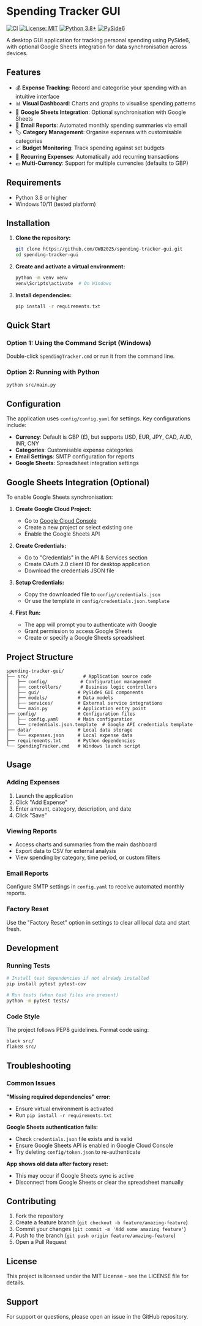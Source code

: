 # Spending Tracker GUI

[![CI](https://github.com/GWB2025/spending-tracker-gui/workflows/CI/badge.svg)](https://github.com/GWB2025/spending-tracker-gui/actions)
[![License: MIT](https://img.shields.io/badge/License-MIT-yellow.svg)](https://opensource.org/licenses/MIT)
[![Python 3.8+](https://img.shields.io/badge/python-3.8+-blue.svg)](https://www.python.org/downloads/)
[![PySide6](https://img.shields.io/badge/GUI-PySide6-green.svg)](https://pypi.org/project/PySide6/)

A desktop GUI application for tracking personal spending using PySide6, with optional Google Sheets integration for data synchronisation across devices.

## Features

- 💰 **Expense Tracking**: Record and categorise your spending with an intuitive interface
- 📊 **Visual Dashboard**: Charts and graphs to visualise spending patterns  
- 🔄 **Google Sheets Integration**: Optional synchronisation with Google Sheets
- 📧 **Email Reports**: Automated monthly spending summaries via email
- 🏷️ **Category Management**: Organise expenses with customisable categories
- 📈 **Budget Monitoring**: Track spending against set budgets
- 🔁 **Recurring Expenses**: Automatically add recurring transactions
- 💷 **Multi-Currency**: Support for multiple currencies (defaults to GBP)

## Requirements

- Python 3.8 or higher
- Windows 10/11 (tested platform)

## Installation

1. **Clone the repository:**
   ```bash
   git clone https://github.com/GWB2025/spending-tracker-gui.git
   cd spending-tracker-gui
   ```

2. **Create and activate a virtual environment:**
   ```bash
   python -m venv venv
   venv\Scripts\activate  # On Windows
   ```

3. **Install dependencies:**
   ```bash
   pip install -r requirements.txt
   ```

## Quick Start

### Option 1: Using the Command Script (Windows)
Double-click `SpendingTracker.cmd` or run it from the command line.

### Option 2: Running with Python
```bash
python src/main.py
```

## Configuration

The application uses `config/config.yaml` for settings. Key configurations include:

- **Currency**: Default is GBP (£), but supports USD, EUR, JPY, CAD, AUD, INR, CNY
- **Categories**: Customisable expense categories
- **Email Settings**: SMTP configuration for reports
- **Google Sheets**: Spreadsheet integration settings

## Google Sheets Integration (Optional)

To enable Google Sheets synchronisation:

1. **Create Google Cloud Project:**
   - Go to [Google Cloud Console](https://console.cloud.google.com/)
   - Create a new project or select existing one
   - Enable the Google Sheets API

2. **Create Credentials:**
   - Go to "Credentials" in the API & Services section
   - Create OAuth 2.0 client ID for desktop application
   - Download the credentials JSON file

3. **Setup Credentials:**
   - Copy the downloaded file to `config/credentials.json`
   - Or use the template in `config/credentials.json.template`

4. **First Run:**
   - The app will prompt you to authenticate with Google
   - Grant permission to access Google Sheets
   - Create or specify a Google Sheets spreadsheet

## Project Structure

```
spending-tracker-gui/
├── src/                    # Application source code
│   ├── config/            # Configuration management
│   ├── controllers/       # Business logic controllers  
│   ├── gui/              # PySide6 GUI components
│   ├── models/           # Data models
│   ├── services/         # External service integrations
│   └── main.py           # Application entry point
├── config/               # Configuration files
│   ├── config.yaml       # Main configuration
│   └── credentials.json.template  # Google API credentials template
├── data/                 # Local data storage
│   └── expenses.json     # Local expense data
├── requirements.txt      # Python dependencies
└── SpendingTracker.cmd   # Windows launch script
```

## Usage

### Adding Expenses
1. Launch the application
2. Click "Add Expense" 
3. Enter amount, category, description, and date
4. Click "Save"

### Viewing Reports  
- Access charts and summaries from the main dashboard
- Export data to CSV for external analysis
- View spending by category, time period, or custom filters

### Email Reports
Configure SMTP settings in `config.yaml` to receive automated monthly reports.

### Factory Reset
Use the "Factory Reset" option in settings to clear all local data and start fresh.

## Development

### Running Tests
```bash
# Install test dependencies if not already installed
pip install pytest pytest-cov

# Run tests (when test files are present)
python -m pytest tests/
```

### Code Style
The project follows PEP8 guidelines. Format code using:
```bash
black src/
flake8 src/
```

## Troubleshooting

### Common Issues

**"Missing required dependencies" error:**
- Ensure virtual environment is activated
- Run `pip install -r requirements.txt`

**Google Sheets authentication fails:**
- Check `credentials.json` file exists and is valid
- Ensure Google Sheets API is enabled in Google Cloud Console
- Try deleting `config/token.json` to re-authenticate

**App shows old data after factory reset:**
- This may occur if Google Sheets sync is active
- Disconnect from Google Sheets or clear the spreadsheet manually

## Contributing

1. Fork the repository
2. Create a feature branch (`git checkout -b feature/amazing-feature`)
3. Commit your changes (`git commit -m 'Add some amazing feature'`)
4. Push to the branch (`git push origin feature/amazing-feature`)  
5. Open a Pull Request

## License

This project is licensed under the MIT License - see the LICENSE file for details.

## Support

For support or questions, please open an issue in the GitHub repository.